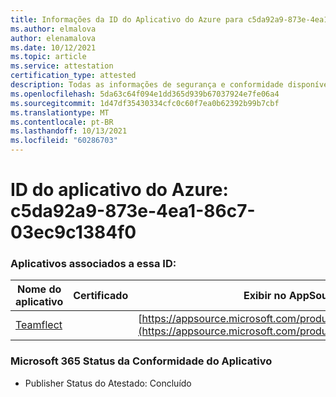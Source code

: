 ```yaml
---
title: Informações da ID do Aplicativo do Azure para c5da92a9-873e-4ea1-86c7-03ec9c1384f0
ms.author: elmalova
author: elenamalova
ms.date: 10/12/2021
ms.topic: article
ms.service: attestation
certification_type: attested
description: Todas as informações de segurança e conformidade disponíveis para c5da92a9-873e-4ea1-86c7-03ec9c1384f0.
ms.openlocfilehash: 5da63c64f094e1dd365d939b67037924e7fe06a4
ms.sourcegitcommit: 1d47df35430334cfc0c60f7ea0b62392b99b7cbf
ms.translationtype: MT
ms.contentlocale: pt-BR
ms.lasthandoff: 10/13/2021
ms.locfileid: "60286703"
---
```

# <a name="azure-app-id-c5da92a9-873e-4ea1-86c7-03ec9c1384f0"></a>ID do aplicativo do Azure: c5da92a9-873e-4ea1-86c7-03ec9c1384f0


### <a name="apps-associated-with-this-id"></a>Aplicativos associados a essa ID:
| **Nome do aplicativo** | **Certificado** | **Exibir no AppSource** |
|--------------|---------------|-----------------------|
| [Teamflect](https://docs.microsoft.com/microsoft-365-app-certification/forward/WA200001860) |  | [https://appsource.microsoft.com/product/office/WA200001860](https://appsource.microsoft.com/product/office/WA200001860) |

### <a name="microsoft-365-app-compliance-status"></a>Microsoft 365 Status da Conformidade do Aplicativo
- Publisher Status do Atestado: Concluído
